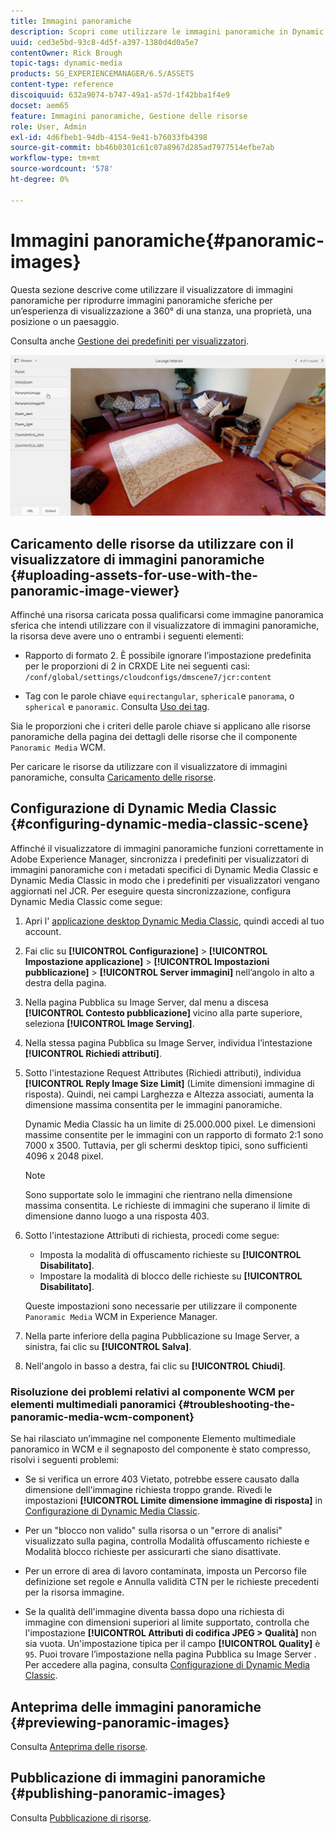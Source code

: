 ```yaml
---
title: Immagini panoramiche
description: Scopri come utilizzare le immagini panoramiche in Dynamic Media.
uuid: ced3e5bd-93c8-4d5f-a397-1380d4d0a5e7
contentOwner: Rick Brough
topic-tags: dynamic-media
products: SG_EXPERIENCEMANAGER/6.5/ASSETS
content-type: reference
discoiquuid: 632a9074-b747-49a1-a57d-1f42bba1f4e9
docset: aem65
feature: Immagini panoramiche, Gestione delle risorse
role: User, Admin
exl-id: 4d6fbeb1-94db-4154-9e41-b76033fb4398
source-git-commit: bb46b0301c61c07a8967d285ad7977514efbe7ab
workflow-type: tm+mt
source-wordcount: '578'
ht-degree: 0%

---
```


# Immagini panoramiche{#panoramic-images}

Questa sezione descrive come utilizzare il visualizzatore di immagini panoramiche per riprodurre immagini panoramiche sferiche per un’esperienza di visualizzazione a 360° di una stanza, una proprietà, una posizione o un paesaggio.

Consulta anche [Gestione dei predefiniti per visualizzatori](/help/assets/managing-viewer-presets.md).

![panoramico-immagine2](assets/panoramic-image2.png)

## Caricamento delle risorse da utilizzare con il visualizzatore di immagini panoramiche {#uploading-assets-for-use-with-the-panoramic-image-viewer}

Affinché una risorsa caricata possa qualificarsi come immagine panoramica sferica che intendi utilizzare con il visualizzatore di immagini panoramiche, la risorsa deve avere uno o entrambi i seguenti elementi:

* Rapporto di formato 2.
È possibile ignorare l’impostazione predefinita per le proporzioni di 2 in CRXDE Lite nei seguenti casi:
   `/conf/global/settings/cloudconfigs/dmscene7/jcr:content`

* Tag con le parole chiave `equirectangular`, `spherical`e `panorama`, o `spherical` e `panoramic`. Consulta [Uso dei tag](/help/sites-authoring/tags.md).

Sia le proporzioni che i criteri delle parole chiave si applicano alle risorse panoramiche della pagina dei dettagli delle risorse che il componente `Panoramic Media` WCM.

Per caricare le risorse da utilizzare con il visualizzatore di immagini panoramiche, consulta [Caricamento delle risorse](/help/assets/manage-assets.md#uploading-assets).

## Configurazione di Dynamic Media Classic {#configuring-dynamic-media-classic-scene}

Affinché il visualizzatore di immagini panoramiche funzioni correttamente in Adobe Experience Manager, sincronizza i predefiniti per visualizzatori di immagini panoramiche con i metadati specifici di Dynamic Media Classic e Dynamic Media Classic in modo che i predefiniti per visualizzatori vengano aggiornati nel JCR. Per eseguire questa sincronizzazione, configura Dynamic Media Classic come segue:

1. Apri l&#39; [applicazione desktop Dynamic Media Classic](https://experienceleague.adobe.com/docs/dynamic-media-classic/using/getting-started/signing-out.html#getting-started), quindi accedi al tuo account.

1. Fai clic su **[!UICONTROL Configurazione]** > **[!UICONTROL Impostazione applicazione]** > **[!UICONTROL Impostazioni pubblicazione]** > **[!UICONTROL Server immagini]** nell’angolo in alto a destra della pagina.
1. Nella pagina Pubblica su Image Server, dal menu a discesa **[!UICONTROL Contesto pubblicazione]** vicino alla parte superiore, seleziona **[!UICONTROL Image Serving]**.

1. Nella stessa pagina Pubblica su Image Server, individua l’intestazione **[!UICONTROL Richiedi attributi]**.
1. Sotto l&#39;intestazione Request Attributes (Richiedi attributi), individua **[!UICONTROL Reply Image Size Limit]** (Limite dimensioni immagine di risposta). Quindi, nei campi Larghezza e Altezza associati, aumenta la dimensione massima consentita per le immagini panoramiche.

   Dynamic Media Classic ha un limite di 25.000.000 pixel. Le dimensioni massime consentite per le immagini con un rapporto di formato 2:1 sono 7000 x 3500. Tuttavia, per gli schermi desktop tipici, sono sufficienti 4096 x 2048 pixel.

   >[!NOTE]
   >
   >Sono supportate solo le immagini che rientrano nella dimensione massima consentita. Le richieste di immagini che superano il limite di dimensione danno luogo a una risposta 403.

1. Sotto l&#39;intestazione Attributi di richiesta, procedi come segue:

   * Imposta la modalità di offuscamento richieste su **[!UICONTROL Disabilitato]**.
   * Impostare la modalità di blocco delle richieste su **[!UICONTROL Disabilitato]**.

   Queste impostazioni sono necessarie per utilizzare il componente `Panoramic Media` WCM in Experience Manager.

1. Nella parte inferiore della pagina Pubblicazione su Image Server, a sinistra, fai clic su **[!UICONTROL Salva]**.

1. Nell&#39;angolo in basso a destra, fai clic su **[!UICONTROL Chiudi]**.

### Risoluzione dei problemi relativi al componente WCM per elementi multimediali panoramici {#troubleshooting-the-panoramic-media-wcm-component}

Se hai rilasciato un’immagine nel componente Elemento multimediale panoramico in WCM e il segnaposto del componente è stato compresso, risolvi i seguenti problemi:

* Se si verifica un errore 403 Vietato, potrebbe essere causato dalla dimensione dell&#39;immagine richiesta troppo grande. Rivedi le impostazioni **[!UICONTROL Limite dimensione immagine di risposta]** in [Configurazione di Dynamic Media Classic](/help/assets/panoramic-images.md#configuring-dynamic-media-classic-scene).

* Per un &quot;blocco non valido&quot; sulla risorsa o un &quot;errore di analisi&quot; visualizzato sulla pagina, controlla Modalità offuscamento richieste e Modalità blocco richieste per assicurarti che siano disattivate.
* Per un errore di area di lavoro contaminata, imposta un Percorso file definizione set regole e Annulla validità CTN per le richieste precedenti per la risorsa immagine.
* Se la qualità dell&#39;immagine diventa bassa dopo una richiesta di immagine con dimensioni superiori al limite supportato, controlla che l&#39;impostazione **[!UICONTROL Attributi di codifica JPEG > Qualità]** non sia vuota. Un&#39;impostazione tipica per il campo **[!UICONTROL Quality]** è `95`. Puoi trovare l’impostazione nella pagina Pubblica su Image Server . Per accedere alla pagina, consulta [Configurazione di Dynamic Media Classic](/help/assets/panoramic-images.md#configuring-dynamic-media-classic-scene).

## Anteprima delle immagini panoramiche {#previewing-panoramic-images}

Consulta [Anteprima delle risorse](/help/assets/previewing-assets.md).

## Pubblicazione di immagini panoramiche {#publishing-panoramic-images}

Consulta [Pubblicazione di risorse](/help/assets/publishing-dynamicmedia-assets.md).
